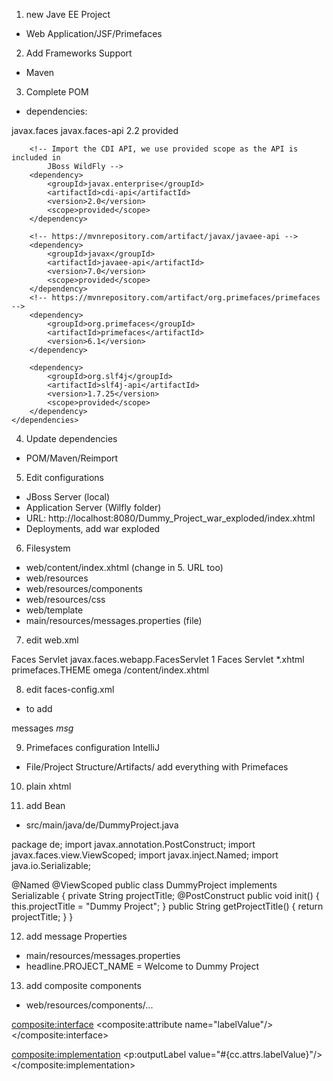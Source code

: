 1. new Jave EE Project 
- Web Application/JSF/Primefaces

2. Add Frameworks Support
- Maven

3. Complete POM
- dependencies:
<dependencies>
        <!-- https://mvnrepository.com/artifact/javax.faces/javax.faces-api -->
        <dependency>
            <groupId>javax.faces</groupId>
            <artifactId>javax.faces-api</artifactId>
            <version>2.2</version>
            <scope>provided</scope>
        </dependency>

        <!-- Import the CDI API, we use provided scope as the API is included in
			JBoss WildFly -->
        <dependency>
            <groupId>javax.enterprise</groupId>
            <artifactId>cdi-api</artifactId>
            <version>2.0</version>
            <scope>provided</scope>
        </dependency>

        <!-- https://mvnrepository.com/artifact/javax/javaee-api -->
        <dependency>
            <groupId>javax</groupId>
            <artifactId>javaee-api</artifactId>
            <version>7.0</version>
            <scope>provided</scope>
        </dependency>
        <!-- https://mvnrepository.com/artifact/org.primefaces/primefaces -->
        <dependency>
            <groupId>org.primefaces</groupId>
            <artifactId>primefaces</artifactId>
            <version>6.1</version>
        </dependency>

        <dependency>
            <groupId>org.slf4j</groupId>
            <artifactId>slf4j-api</artifactId>
            <version>1.7.25</version>
            <scope>provided</scope>
        </dependency>
    </dependencies>

4. Update dependencies
- POM/Maven/Reimport

5. Edit configurations
- JBoss Server (local)
- Application Server (Wilfly folder)
- URL: http://localhost:8080/Dummy_Project_war_exploded/index.xhtml
- Deployments, add war exploded

6. Filesystem
- web/content/index.xhtml (change in 5. URL too)
- web/resources
- web/resources/components
- web/resources/css
- web/template
- main/resources/messages.properties (file)

7. edit web.xml

<?xml version="1.0" encoding="UTF-8"?>
<web-app xmlns="http://xmlns.jcp.org/xml/ns/javaee"
         xmlns:xsi="http://www.w3.org/2001/XMLSchema-instance"
         xsi:schemaLocation="http://xmlns.jcp.org/xml/ns/javaee http://xmlns.jcp.org/xml/ns/javaee/web-app_4_0.xsd"
         version="4.0">
    <servlet>
        <servlet-name>Faces Servlet</servlet-name>
        <servlet-class>javax.faces.webapp.FacesServlet</servlet-class>
        <load-on-startup>1</load-on-startup>
    </servlet>
    <servlet-mapping>
        <servlet-name>Faces Servlet</servlet-name>
        <url-pattern>*.xhtml</url-pattern>
    </servlet-mapping>
    <context-param>
        <param-name>primefaces.THEME</param-name>
        <param-value>omega</param-value>
    </context-param>
    <welcome-file-list>
        <welcome-file>/content/index.xhtml</welcome-file>
    </welcome-file-list>
</web-app>

8. edit faces-config.xml
- to add
<application>
        <resource-bundle>
            <base-name>messages</base-name>
            <var>msg</var>
        </resource-bundle>
    </application>

9. Primefaces configuration IntelliJ
- File/Project Structure/Artifacts/ add everything with Primefaces

10. plain xhtml
<?xml version="1.0" encoding="UTF-8"?>
<!DOCTYPE html PUBLIC "-//W3C//DTD XHTML 1.0 Transitional//EN"
        "http://www.w3.org/TR/xhtml1/DTD/xhtml1-transitional.dtd">
<html xmlns="http://www.w3.org/1999/xhtml"
      xmlns:h="http://xmlns.jcp.org/jsf/html"
      xmlns:ui="http://xmlns.jcp.org/jsf/facelets"
      xmlns:f="http://xmlns.jcp.org/jsf/core"
      xmlns:p="http://primefaces.org/ui"
>
<h:head>
   <title>DummyProject</title>
   <f:metadata>
   </f:metadata>
</h:head>
<f:view>
   <p:outputLabel value="Dummy Project"/>
</f:view>
</html>

11. add Bean
- src/main/java/de/DummyProject.java

package de;
import javax.annotation.PostConstruct;
import javax.faces.view.ViewScoped;
import javax.inject.Named;
import java.io.Serializable;

@Named
@ViewScoped
public class DummyProject implements Serializable {
    private String projectTitle;
    @PostConstruct
    public void init() {
        this.projectTitle = "Dummy Project";
    }
    public String getProjectTitle() {
        return projectTitle;
    }
}

12. add message Properties
- main/resources/messages.properties
- headline.PROJECT_NAME = Welcome to Dummy Project

13. add composite components
- web/resources/components/...
<?xml version="1.0" encoding="UTF-8"?>
<!DOCTYPE html PUBLIC "-//W3C//DTD XHTML 1.0 Transitional//EN"
        "http://www.w3.org/TR/xhtml1/DTD/xhtml1-transitional.dtd">
<html xmlns:composite="http://xmlns.jcp.org/jsf/composite"
      xmlns:p="http://primefaces.org/ui"
>

<composite:interface>
    <composite:attribute name="labelValue"/>
</composite:interface>

<composite:implementation>
    <p:outputLabel value="#{cc.attrs.labelValue}"/>
</composite:implementation>

</html>


